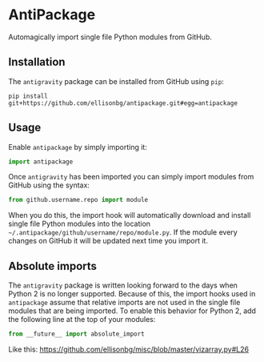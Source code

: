AntiPackage
===========

Automagically import single file Python modules from GitHub.

## Installation

The `antigravity` package can be installed from GitHub using `pip`:

```
pip install git+https://github.com/ellisonbg/antipackage.git#egg=antipackage
```

## Usage

Enable `antipackage` by simply importing it:

```python
import antipackage
```

Once `antigravity` has been imported you can simply import modules from GitHub using the syntax:

```python
from github.username.repo import module
```

When you do this, the import hook will automatically download and install single file
Python modules into the location `~/.antipackage/github/username/repo/module.py`. If the
module every changes on GitHub it will be updated next time you import it.

## Absolute imports

The `antigravity` package is written looking forward to the days when Python 2 is no longer
supported. Because of this, the import hooks used in `antipackage` assume that relative imports
are not used in the single file modules that are being imported. To enable this behavior for Python 2,
add the following line at the top of your modules:

```python
from __future__ import absolute_import
```

Like this: https://github.com/ellisonbg/misc/blob/master/vizarray.py#L26
